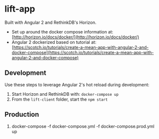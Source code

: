 # lift-app

Built with Angular 2 and RethinkDB's Horizon.

- Set up around the docker compose information at: [http://horizon.io/docs/docker/](http://horizon.io/docs/docker/)
- Angular 2 dockerized based on tutorial at: [https://scotch.io/tutorials/create-a-mean-app-with-angular-2-and-docker-compose](https://scotch.io/tutorials/create-a-mean-app-with-angular-2-and-docker-compose)

## Development

Use these steps to leverage Angular 2's hot reload during development:

1. Start Horizon and RethinkDB with: `docker-compose up`
2. From the <code>lift-client</code> folder, start the `npm start`

## Production

1. docker-compose -f docker-compose.yml -f docker-compose.prod.yml up
